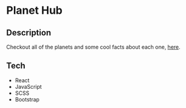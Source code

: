 # Planet Hub

## Description

Checkout all of the planets and some cool facts about each one, [here](http://planet-hub.vercel.app/).

## Tech

- React
- JavaScript
- SCSS
- Bootstrap
